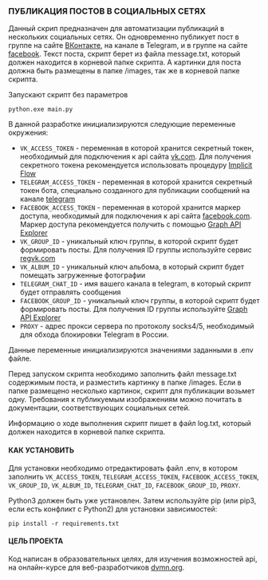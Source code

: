 ### ПУБЛИКАЦИЯ ПОСТОВ В СОЦИАЛЬНЫХ СЕТЯХ

Данный скрип предназначен для автоматизации публикаций в нескольких социальных сетях. Он одновременно публикует пост в группе на сайте [ВКонтакте](https://vk.com), на канале в Telegram, и в группе на сайте [facebook](https://www.facebook.com). Текст поста, скрипт берет из файла message.txt, который должен находится в корневой папке скрипта. А картинки для поста должна быть размещены в папке /images, так же в корневой папке скрипта.

Запускают скрипт без параметров
```
python.exe main.py
```	
В данной разработке инициализируются следующие переменные окружения:
- `VK_ACCESS_TOKEN` - переменная в которой хранится секретный токен, необходимый для подключения к api сайта [vk.com](http://www.vk.com). Для получения секретного токена рекомендуется использовать процедуру  [Implicit Flow](https://vk.com/dev/implicit_flow_user)
- `TELEGRAM_ACCESS_TOKEN` - переменная в которой хранится секретный токен бота, специально созданного для публикации сообщений на канале [telegram](https://core.telegram.org/bots/api)
- `FACEBOOK_ACCESS_TOKEN` - переменная в которой хранится маркер доступа, необходимый для подключения к api сайта [facebook.com](https://www.facebook.com). Маркер доступа рекомендуется получить с помощью [Graph API Explorer](https://developers.facebook.com/docs/graph-api/explorer/) 
- `VK_GROUP_ID` - уникальный ключ группы, в которой скрипт будет формировать посты. Для получения ID группы используйте сервис [regvk.com](https://regvk.com/id/)
- `VK_ALBUM_ID` - уникальный ключ альбома, в который скрипт будет помещать загруженные фотографии 
- `TELEGRAM_CHAT_ID` - имя вашего канала в telegram, в который скрипт будет отправлять сообщения
- `FACEBOOK_GROUP_ID` - уникальный ключ группы, в которой скрипт будет формировать посты. Для получения ID группы используйте [Graph API Explorer](https://developers.facebook.com/docs/graph-api/explorer/)
- `PROXY` - адрес прокси сервера по протоколу socks4/5, необходимый для обхода блокировки Telegram в России.


Данные переменные инициализируются значениями заданными в .env файле.

Перед запуском скрипта необходимо заполнить файл message.txt содержимым поста, и разместить картинку в папке /images. Если в папке размещено несколько картинок, скрипт для публикации возьмет одну. Требования к публикуемым изображениям можно почитать в документации, соответствующих социальных сетей.


Информацию о ходе выполнения скрипт пишет в файл log.txt, который должен находится в корневой папке скрипта.

#### КАК УСТАНОВИТЬ

Для установки необходимо отредактировать файл .env, в котором заполнить `VK_ACCESS_TOKEN`, `TELEGRAM_ACCESS_TOKEN`, `FACEBOOK_ACCESS_TOKEN`, `VK_GROUP_ID`, `VK_ALBUM_ID`, `TELEGRAM_CHAT_ID`, `FACEBOOK_GROUP_ID`, `PROXY`.

Python3 должен быть уже установлен. Затем используйте pip (или pip3, если есть конфликт с Python2) для установки зависимостей:

```
pip install -r requirements.txt
```

#### ЦЕЛЬ ПРОЕКТА

Код написан в образовательных целях, для изучения возможностей api, на онлайн-курсе для веб-разработчиков [dvmn.org](https://dvmn.org).
